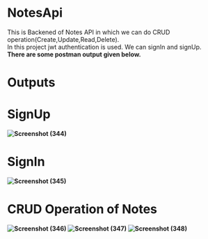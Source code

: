 # NotesApi
This is Backened of Notes API in which we can do CRUD operation(Create,Update,Read,Delete).<br>
In this project jwt authentication is used. We can signIn and signUp.<br>
<b>There are some postman output given below.
# Outputs 
# SignUp
![Screenshot (344)](https://user-images.githubusercontent.com/110723566/202512784-d2633e2c-7af4-4da7-bee2-452347c259ff.png)
# SignIn
![Screenshot (345)](https://user-images.githubusercontent.com/110723566/202513010-75722521-db73-47f3-b18c-1507a6065eb0.png)
# CRUD Operation of Notes
![Screenshot (346)](https://user-images.githubusercontent.com/110723566/202513525-56ebec2d-e2bb-4263-80fd-350f26d5334c.png)
![Screenshot (347)](https://user-images.githubusercontent.com/110723566/202513545-52d23917-2016-467a-8758-29946378ba9d.png)
![Screenshot (348)](https://user-images.githubusercontent.com/110723566/202513554-f95d3bd9-46d7-4020-9f4c-8fc1915ea413.png)

